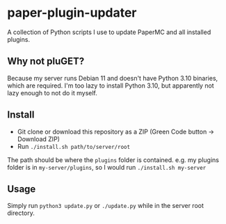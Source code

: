# paper-plugin-updater

A collection of Python scripts I use to update PaperMC and all installed plugins.

## Why not pluGET?
Because my server runs Debian 11 and doesn't have Python 3.10 binaries, which are required.
I'm too lazy to install Python 3.10, but apparently not lazy enough to not do it myself.

## Install
- Git clone or download this repository as a ZIP (Green Code button -> Download ZIP)
- Run `./install.sh path/to/server/root`

The path should be where the `plugins` folder is contained.
e.g. my plugins folder is in `my-server/plugins`, so I would run `./install.sh my-server`

## Usage
Simply run `python3 update.py` or `./update.py` while in the server root directory.
